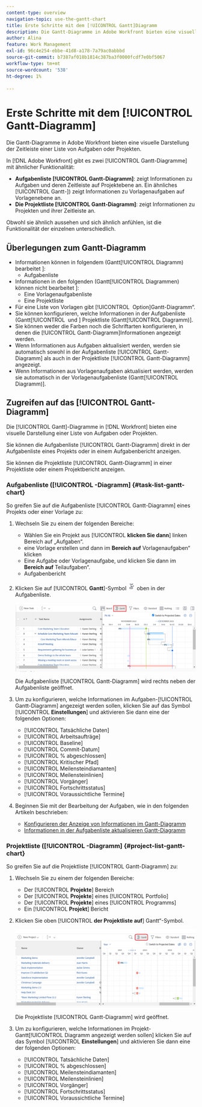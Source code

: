 ```yaml
---
content-type: overview
navigation-topic: use-the-gantt-chart
title: Erste Schritte mit dem [!UICONTROL Gantt]Diagramm
description: Die Gantt-Diagramme in Adobe Workfront bieten eine visuelle Darstellung der Zeitleiste einer Liste von Aufgaben oder Projekten.
author: Alina
feature: Work Management
exl-id: 96c4e254-ebbe-41d8-a178-7a79ac0abbbd
source-git-commit: b7387af018b1814c387ba3f0000fcdf7e0bf5067
workflow-type: tm+mt
source-wordcount: '538'
ht-degree: 1%

---
```


# Erste Schritte mit dem [!UICONTROL Gantt-Diagramm]

<!-- Audited: 01/2024 -->

Die Gantt-Diagramme in Adobe Workfront bieten eine visuelle Darstellung der Zeitleiste einer Liste von Aufgaben oder Projekten.

In [!DNL Adobe Workfront] gibt es zwei [!UICONTROL Gantt-Diagramme] mit ähnlicher Funktionalität:

* **Aufgabenliste [!UICONTROL Gantt-Diagramm]**: zeigt Informationen zu Aufgaben und deren Zeitleiste auf Projektebene an. Ein ähnliches [!UICONTROL Gantt-]) zeigt Informationen zu Vorlagenaufgaben auf Vorlagenebene an.
* **Die Projektliste [!UICONTROL Gantt-Diagramm]**: zeigt Informationen zu Projekten und ihrer Zeitleiste an.

Obwohl sie ähnlich aussehen und sich ähnlich anfühlen, ist die Funktionalität der einzelnen unterschiedlich.

## Überlegungen zum Gantt-Diagramm

* Informationen können in folgendem (Gantt[!UICONTROL Diagramm) bearbeitet &#x200B;]:
   * Aufgabenliste
* Informationen in den folgenden (Gantt[!UICONTROL Diagrammen) können nicht bearbeitet &#x200B;]:
   * Eine Vorlagenaufgabenliste
   * Eine Projektliste
* Für eine Liste von Vorlagen gibt [!UICONTROL &#x200B; Option &#x200B;]Gantt-Diagramm“.
* Sie können konfigurieren, welche Informationen in der Aufgabenliste (Gantt[!UICONTROL &#x200B; und &#x200B;] Projektliste (Gantt[!UICONTROL Diagramm) &#x200B;].
* Sie können weder die Farben noch die Schriftarten konfigurieren, in denen die [!UICONTROL Gantt-Diagramm]Informationen angezeigt werden.
* Wenn Informationen aus Aufgaben aktualisiert werden, werden sie automatisch sowohl in der Aufgabenliste [!UICONTROL Gantt-Diagramm] als auch in der Projektliste [!UICONTROL Gantt-Diagramm] angezeigt.
* Wenn Informationen aus Vorlagenaufgaben aktualisiert werden, werden sie automatisch in der Vorlagenaufgabenliste (Gantt[!UICONTROL Diagramm) &#x200B;].

## Zugreifen auf das [!UICONTROL Gantt-Diagramm]

Die [!UICONTROL Gantt]-Diagramme in [!DNL Workfront] bieten eine visuelle Darstellung einer Liste von Aufgaben oder Projekten.

Sie können die Aufgabenliste [!UICONTROL Gantt-Diagramm] direkt in der Aufgabenliste eines Projekts oder in einem Aufgabenbericht anzeigen.

Sie können die Projektliste [!UICONTROL Gantt-Diagramm] in einer Projektliste oder einem Projektbericht anzeigen.

### Aufgabenliste ([!UICONTROL -Diagramm] {#task-list-gantt-chart}

<!--The task list [!UICONTROL Gantt Chart] is accessible in the following areas:

* In a Project

   * [!UICONTROL Tasks] section
   * [!UICONTROL Subtasks] section of a task

* In a [!UICONTROL Template]

* In a [!UICONTROL Task] report-->

So greifen Sie auf die Aufgabenliste [!UICONTROL Gantt-Diagramm] eines Projekts oder einer Vorlage zu:

1. Wechseln Sie zu einem der folgenden Bereiche:

   * Wählen Sie ein Projekt aus [!UICONTROL **klicken Sie dann**] linken Bereich auf „Aufgaben“.
   * eine Vorlage erstellen und dann im **Bereich auf** Vorlagenaufgaben“ klicken
   * Eine Aufgabe oder Vorlagenaufgabe, und klicken Sie dann im **Bereich auf** Teilaufgaben“.
   * Aufgabenbericht

1. Klicken Sie auf [!UICONTROL **Gantt**]-Symbol ![Gantt](assets/gantt-icon-nwe.png) oben in der Aufgabenliste.

   ![Aufgabenliste - Gantt](assets/task-list-gantt.png)

   Die Aufgabenliste [!UICONTROL Gantt-Diagramm] wird rechts neben der Aufgabenliste geöffnet.

1. Um zu konfigurieren, welche Informationen im Aufgaben-[!UICONTROL Gantt-Diagramm] angezeigt werden sollen, klicken Sie auf das Symbol [!UICONTROL **Einstellungen**] und aktivieren Sie dann eine der folgenden Optionen:

   * [!UICONTROL Tatsächliche Daten]
   * [!UICONTROL Arbeitsaufträge]
   * [!UICONTROL Baseline]
   * [!UICONTROL Commit-Datum]
   * [!UICONTROL % abgeschlossen]
   * [!UICONTROL Kritischer Pfad]
   * [!UICONTROL Meilensteindiamanten]
   * [!UICONTROL Meilensteinlinien]
   * [!UICONTROL Vorgänger]
   * [!UICONTROL Fortschrittsstatus]
   * [!UICONTROL Voraussichtliche Termine]

1. Beginnen Sie mit der Bearbeitung der Aufgaben, wie in den folgenden Artikeln beschrieben:

   * [Konfigurieren der Anzeige von Informationen im Gantt-Diagramm](../use-the-gantt-chart/configure-info-on-gantt-chart.md)
   * [Informationen in der Aufgabenliste aktualisieren Gantt-Diagramm](../use-the-gantt-chart/update-info-task-list-gantt.md)

### Projektliste ([!UICONTROL -Diagramm] {#project-list-gantt-chart}

<!--The project list [!UICONTROL Gantt Chart] is accessible in the following areas:

* In the [!UICONTROL Projects] area
* In the [!UICONTROL Projects] section of a [!UICONTROL Portfolio]
* In the [!UICONTROL Projects] section of a [!UICONTROL Program]
* In a [!UICONTROL Project] report-->

So greifen Sie auf die Projektliste [!UICONTROL Gantt-Diagramm] zu:

1. Wechseln Sie zu einem der folgenden Bereiche:

   * Der [!UICONTROL **Projekte**] Bereich
   * Der [!UICONTROL **Projekte**] eines [!UICONTROL Portfolio]
   * Der [!UICONTROL **Projekte**] eines [!UICONTROL Programms]
   * Ein [!UICONTROL **Projekt**] Bericht

1. Klicken Sie oben [!UICONTROL **der Projektliste auf**] Gantt“-Symbol.

   ![Projektliste Gantt](assets/project-list-gantt.png)

   Die Projektliste [!UICONTROL Gantt-Diagramm] wird geöffnet.

1. Um zu konfigurieren, welche Informationen im Projekt-Gantt[!UICONTROL Diagramm angezeigt werden sollen] klicken Sie auf das Symbol [!UICONTROL **Einstellungen**] und aktivieren Sie dann eine der folgenden Optionen:

   * [!UICONTROL Tatsächliche Daten]
   * [!UICONTROL % abgeschlossen]
   * [!UICONTROL Meilensteindiamanten]
   * [!UICONTROL Meilensteinlinien]
   * [!UICONTROL Vorgänger]
   * [!UICONTROL Fortschrittsstatus]
   * [!UICONTROL Voraussichtliche Termine]
